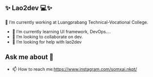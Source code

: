 ## ✨ Lao2dev 💻✨
🔭 I’m currently working at Luangprabang Technical-Vocational College.
- 🌱 I’m currently learning UI framework, DevOps....
- 👯 I’m looking to collaborate on dev.
- 🤔 I’m looking for help with lao2dev
## Ask me about 💬
- 📫 How to reach me:https://www.instagram.com/somxai.nkpt/
<!--
**nxai/nxai** is a ✨ _special_ ✨ repository because its `README.md` (this file) appears on your GitHub profile.

Here are some ideas to get you started:

- 🔭 I’m currently working on ...
- 🌱 I’m currently learning ...
- 👯 I’m looking to collaborate on ...
- 🤔 I’m looking for help with ...
- 💬 Ask me about ...
- 📫 How to reach me: ...
- 😄 Pronouns: ...
- ⚡ Fun fact: ...
-->


